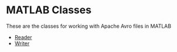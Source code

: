 # MATLAB Classes

These are the classes for working with Apache Avro files in MATLAB

- [Reader](api/bigdata.avro.Reader.md)
- [Writer](api/bigdata.avro.Writer.md)

[//]: #  (copyright 2017-2020, The MathWorks, Inc.)

